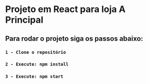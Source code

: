 # Projeto em React para loja A Principal


## Para rodar o projeto siga os passos abaixo:

### `1 - Clone o repositório`

### `2 - Execute: npm install`

### `3 - Execute: npm start`
